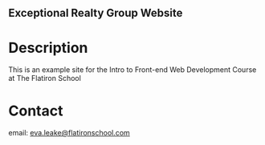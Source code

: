 Exceptional Realty Group Website
---

# Description

This is an example site for the Intro to Front-end Web Development Course at The Flatiron School

# Contact

email: eva.leake@flatironschool.com
